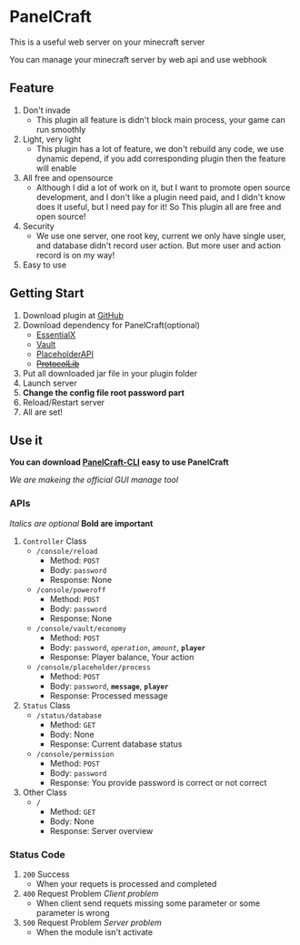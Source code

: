 # PanelCraft

This is a useful web server on your minecraft server

You can manage your minecraft server by web api and use webhook

## Feature

1. Don't invade
   - This plugin all feature is didn't block main process, your game can run smoothly
2. Light, very light
   - This plugin has a lot of feature, we don't rebuild any code, we use dynamic depend, if you add corresponding plugin then the feature will enable
3. All free and opensource
   - Although I did a lot of work on it, but I want to promote open source development, and I don't like a plugin need paid, and I didn't know does it useful, but I need pay for it! So This plugin all are free and open source!
4. Security
   - We use one server, one root key, current we only have single user, and database didn't record user action. But more user and action record is on my way!
5. Easy to use

## Getting Start

1. Download plugin at [GitHub](https://github.com/LittleSheep2010/PanelCraft-Core/releases)
2. Download dependency for PanelCraft(optional)
   - [EssentialX](https://essentialsx.net/downloads.html)
   - [Vault](https://www.spigotmc.org/resources/vault.34315/)
   - [PlaceholderAPI](https://www.spigotmc.org/resources/placeholderapi.6245/)
   - ~~[ProtocolLib](https://www.spigotmc.org/resources/protocollib.1997/)~~
3. Put all downloaded jar file in your plugin folder
4. Launch server
5. **Change the config file root password part**
6. Reload/Restart server
7. All are set!

## Use it

**You can download [PanelCraft-CLI](https://github.com/LittleSheep2010/PanelCraft-CLI) easy to use PanelCraft**

*We are makeing the official GUI manage tool*

### APIs

*Italics are optional*
**Bold are important**

1. `Controller` Class
   - `/console/reload`
      - Method: `POST`
      - Body: `password`
      - Response: None
    - `/console/poweroff`
      - Method: `POST`
      - Body: `password`
      - Response: None
    - `/console/vault/economy`
      - Method: `POST`
      - Body: `password`, *`operation`*, *`amount`*, **`player`**
      - Response: Player balance, Your action
    - `/console/placeholder/process`
      - Method: `POST`
      - Body: `password`, **`message`**, **`player`**
      - Response: Processed message
2. `Status` Class
   - `/status/database`
      - Method: `GET`
      - Body: None
      - Response: Current database status
   - `/console/permission`
      - Method: `POST`
      - Body: `password`
      - Response: You provide password is correct or not correct
3. Other Class
   - `/`
      - Method: `GET`
      - Body: None
      - Response: Server overview

### Status Code

1. `200` Success
   - When your requets is processed and completed
2. `400` Request Problem *Client problem*
   - When client send requets missing some parameter or some parameter is wrong
3. `500` Request Problem *Server problem*
   - When the module isn't activate